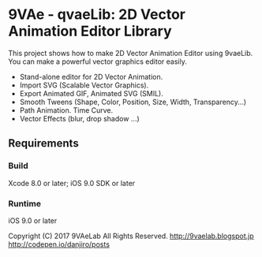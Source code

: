 # 9VAe - qvaeLib: 2D Vector Animation Editor Library

This project shows how to make 2D Vector Animation Editor using 9vaeLib.
You can make a powerful vector graphics editor easily.

- Stand-alone editor for 2D Vector Animation.
- Import SVG (Scalable Vector Graphics).
- Export Animated GIF, Animated SVG (SMIL).
- Smooth Tweens (Shape, Color, Position, Size, Width, Transparency...)
- Path Animation. Time Curve.
- Vector Effects (blur, drop shadow ...)


## Requirements

### Build

Xcode 8.0 or later; iOS 9.0 SDK or later

### Runtime

iOS 9.0 or later

Copyright (C) 2017 9VAeLab All Rights Reserved.
http://9vaelab.blogspot.jp
http://codepen.io/danjiro/posts
